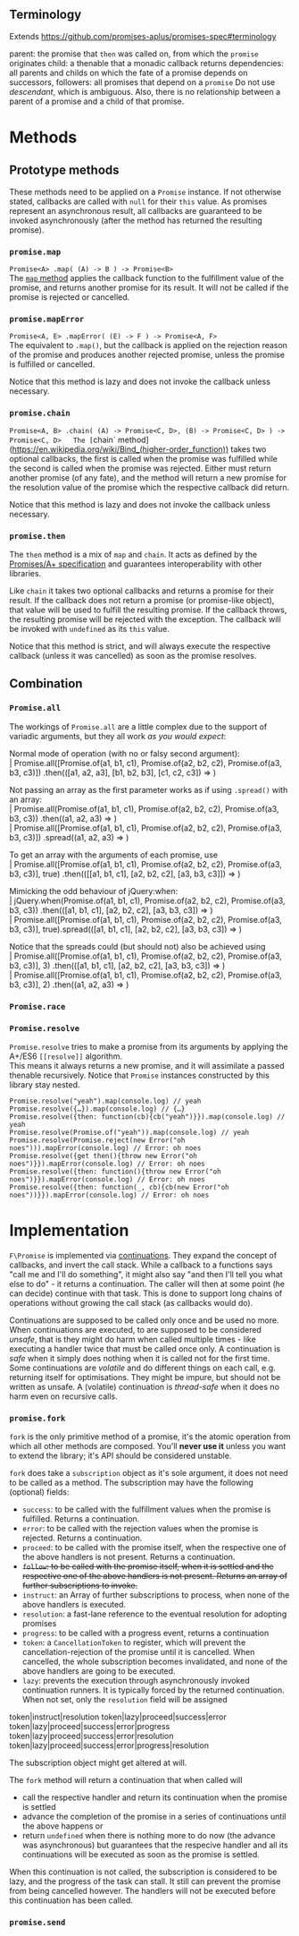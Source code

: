 ## Terminology ##

Extends https://github.com/promises-aplus/promises-spec#terminology

parent: the promise that `then` was called on, from which the `promise` originates
child: a thenable that a monadic callback returns
dependencies: all parents and childs on which the fate of a promise depends on
successors, followers: all promises that depend on a `promise`
Do not use *descendant*, which is ambiguous. Also, there is no relationship between a parent of a promise and a child of that promise.


# Methods #

## Prototype methods ##

These methods need to be applied on a `Promise` instance. If not otherwise stated, callbacks are called with `null` for their `this` value. As promises represent an asynchronous result, all callbacks are guaranteed to be invoked asynchronously (after the method has returned the resulting promise).

### `promise.map` ###

`Promise<A> .map( (A) -> B ) -> Promise<B>`  
The [`map` method](https://en.wikipedia.org/wiki/Map_(higher-order_function)) applies the callback function to the fulfillment value of the promise, and returns another promise for its result. It will not be called if the promise is rejected or cancelled.

### `promise.mapError` ###

`Promise<A, E> .mapError( (E) -> F ) -> Promise<A, F>`  
The equivalent to `.map()`, but the callback is applied on the rejection reason of the promise and produces another rejected promise, unless the promise is fulfilled or cancelled.

Notice that this method is lazy and does not invoke the callback unless necessary.

### `promise.chain` ###

`Promise<A, B> .chain( (A) -> Promise<C, D>, (B) -> Promise<C, D> ) -> Promise<C, D>  
The [`chain` method](https://en.wikipedia.org/wiki/Bind_(higher-order_function)) takes two optional callbacks, the first is called when the promise was fulfilled while the second is called when the promise was rejected. Either must return another promise (of any fate), and the method will return a new promise for the resolution value of the promise which the respective callback did return.

Notice that this method is lazy and does not invoke the callback unless necessary.

### `promise.then` ###

The `then` method is a mix of `map` and `chain`. It acts as defined by the [Promises/A+ specification](http://promisesaplus.com/) and guarantees interoperability with other libraries.

Like `chain` it takes two optional callbacks and returns a promise for their result. If the callback does not return a promise (or promise-like object), that value will be used to fulfill the resulting promise. If the callback throws, the resulting promise will be rejected with the exception. The callback will be invoked with `undefined` as its `this` value.

Notice that this method is strict, and will always execute the respective callback (unless it was cancelled) as soon as the promise resolves.

## Combination ##

### `Promise.all` ###
The workings of `Promise.all` are a little complex due to the support of variadic arguments, but they all work *as you would expect*:

Normal mode of operation (with no or falsy second argument):  
| Promise.all([Promise.of(a1, b1, c1), Promise.of(a2, b2, c2), Promise.of(a3, b3, c3)])        .then(([a1, a2, a3], [b1, b2, b3], [c1, c2, c3]) => )

Not passing an array as the first parameter works as if using `.spread()` with an array:  
| Promise.all(Promise.of(a1, b1, c1), Promise.of(a2, b2, c2), Promise.of(a3, b3, c3))          .then((a1, a2, a3) => )  
| Promise.all([Promise.of(a1, b1, c1), Promise.of(a2, b2, c2), Promise.of(a3, b3, c3)])      .spread((a1, a2, a3) => )

To get an array with the arguments of each promise, use  
| Promise.all([Promise.of(a1, b1, c1), Promise.of(a2, b2, c2), Promise.of(a3, b3, c3)], true)  .then(([[a1, b1, c1], [a2, b2, c2], [a3, b3, c3]]) => )

Mimicking the odd behaviour of jQuery:when:  
| jQuery.when(Promise.of(a1, b1, c1), Promise.of(a2, b2, c2), Promise.of(a3, b3, c3))          .then(([a1, b1, c1], [a2, b2, c2], [a3, b3, c3]) => )  
| Promise.all([Promise.of(a1, b1, c1), Promise.of(a2, b2, c2), Promise.of(a3, b3, c3)], true).spread(([a1, b1, c1], [a2, b2, c2], [a3, b3, c3]) => )

Notice that the spreads could (but should not) also be achieved using  
| Promise.all([Promise.of(a1, b1, c1), Promise.of(a2, b2, c2), Promise.of(a3, b3, c3)], 3)     .then(([a1, b1, c1], [a2, b2, c2], [a3, b3, c3]) => )  
| Promise.all([Promise.of(a1, b1, c1), Promise.of(a2, b2, c2), Promise.of(a3, b3, c3)], 2)     .then((a1, a2, a3) => )

### `Promise.race` ###


### `Promise.resolve` ###
`Promise.resolve` tries to make a promise from its arguments by applying the A+/ES6 `[[resolve]]` algorithm.  
This means it always returns a new promise, and it will assimilate a passed thenable recursively. Notice that `Promise` instances constructed by this library stay nested.

```
Promise.resolve("yeah").map(console.log) // yeah
Promise.resolve({…}).map(console.log) // {…}
Promise.resolve({then: function(cb){cb("yeah")}}).map(console.log) // yeah
Promise.resolve(Promise.of("yeah")).map(console.log) // yeah
Promise.resolve(Promise.reject(new Error("oh noes"))).mapError(console.log) // Error: oh noes
Promise.resolve({get then(){throw new Error("oh noes")}}).mapError(console.log) // Error: oh noes
Promise.resolve({then: function(){throw new Error("oh noes")}}).mapError(console.log) // Error: oh noes
Promise.resolve({then: function(_, cb){cb(new Error("oh noes"))}}).mapError(console.log) // Error: oh noes
```

# Implementation #

`F\Promise` is implemented via [continuations](https://en.wikipedia.org/wiki/Continuation). They expand the concept of callbacks, and invert the call stack. While a callback to a functions says "call me and I'll do something", it might also say "and then I'll tell you what else to do" - it returns a continuation. The caller will then at some point (he can decide) continue with that task. This is done to support long chains of operations without growing the call stack (as callbacks would do).

Continuations are supposed to be called only once and be used no more.
When continuations are executed, to are supposed to be considered *unsafe*, that is they might do harm when called multiple times - like executing a handler twice that must be called once only.
A continuation is *safe* when it simply does nothing when it is called not for the first time.
Some continuations are *volatile* and do different things on each call, e.g. returning itself for optimisations. They might be impure, but should not be written as unsafe.
A (volatile) continuation is *thread-safe* when it does no harm even on recursive calls.

### `promise.fork` ###
`fork` is the only primitive method of a promise, it's the atomic operation from which all other methods are composed. You'll **never use it** unless you want to extend the library; it's API should be considered unstable.

`fork` does take a `subscription` object as it's sole argument, it does not need to be called as a method. The subscription may have the following (optional) fields:

* `success`: to be called with the fulfillment values when the promise is fulfilled. Returns a continuation.
* `error`: to be called with the rejection values when the promise is rejected. Returns a continuation.
* `proceed`: to be called with the promise itself, when the respective one of the above handlers is not present. Returns a continuation.
* <s>`follow`: to be called with the promise itself, when it is settled and the respective one of the above handlers is not present. Returns an array of further subscriptions to invoke.</s>
* `instruct`: an Array of further subscriptions to process, when none of the above handlers is executed.
* `resolution`: a fast-lane reference to the eventual resolution for adopting promises
* `progress`: to be called with a progress event, returns a continuation
* `token`: a `CancellationToken` to register, which will prevent the cancellation-rejection of the promise until it is cancelled.
  When cancelled, the whole subscription becomes invalidated, and none of the above handlers are going to be executed.
* `lazy`: prevents the execution through asynchronously invoked continuation runners. It is typically forced by the returned continuation. When not set, only the `resolution` field will be assigned

token|instruct|resolution
token|lazy|proceed|success|error
token|lazy|proceed|success|error|progress
token|lazy|proceed|success|error|resolution
token|lazy|proceed|success|error|progress|resolution

The subscription object might get altered at will.

The `fork` method will return a continuation that when called will

* call the respective handler and return its continuation when the promise is settled
* advance the completion of the promise in a series of continuations until the above happens or
* return `undefined` when there is nothing more to do now (the advance was asynchronous)
  but guarantees that the respecive handler and all its continuations will be executed as soon as the promise is settled.

When this continuation is not called, the subscription is considered to be lazy, and the progress of the task can stall. It still can prevent the promise from being cancelled however.
The handlers will not be executed before this continuation has been called.

### `promise.send` ###